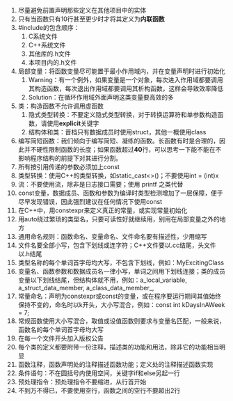 1. 尽量避免前置声明那些定义在其他项目中的实体
2. 只有当函数只有10行甚至更少时才将其定义为**内联函数**
3. #include的包含顺序：
   1. C系统文件
   2. C++系统文件
   3. 其他库的.h文件
   4. 本项目内的.h文件
4. 局部变量：将函数变量尽可能置于最小作用域内，并在变量声明时进行初始化
   1. Warning：有一个例外，如果变量是一个对象，每次进入作用域都要调用其构造函数，每次退出作用域都要调用其析构函数，这样会导致效率降低
   2. Solution：在循环作用域外面声明这类变量要高效的多
5. 类：构造函数不允许调用虚函数
   1. 隐式类型转换：不要定义隐式类型转换，对于转换运算符和单参数构造函数，请使用**explicit**关键字
   2. 结构体和类：晋档只有数据成员时使用struct，其他一概使用class
6. 编写简短函数：我们倾向于编写简短、凝练的函数。长函数有时是合理的，因此并不硬性限制函数的长度；如果函数超过**40**行，可以思考一下能不能在不影响程序结构的前提下对其进行分割。
7. 所有按引用传递的参数必须加上const
8. 类型转换：使用C++的类型转换，如static_cast<>()；不要使用int = (int)x
9. 流：不要使用流，除非是日志接口需要；使用 printf 之类代替
10. const变量，数据成员、函数和参数为编译时类型检测增加了一层保障，便于尽早发现错误，因此强烈建议在任何情况下使用const
11. 在C++中，用constexpr来定义真正的常量，或实现常量初始化
12. 用auto绕过繁琐的类型名，只要可读性好就继续用，别用在局部变量之外的地方
13. 通用命名规则：函数命名、变量命名、文件命名要有描述性，少用缩写
14. 文件名要全部小写，包含下划线或连字符；C++文件要以.cc结尾，头文件以.h结尾
15. 类型名称的每个单词首字母均大写，不包含下划线，例如：MyExcitingClass
16. 变量名、函数参数和数据成员名一律小写，单词之间用下划线连接；类的成员变量以下划线结尾，但结构体就不用，例如：a_local_variable, a_struct_data_member, a_class_data_member_,
17. 常量命名：声明为constexpr或const的变量，或在程序要运行期间其值始终保持不变的，命名时以k开头，大小写混合，例如：const int kDaysInAWeek = 7;
18. 常规函数使用大小写混合，取值或设值函数则要求与变量名匹配，一般来说，函数名的每个单词首字母均大写
19. 在每一个文件开头加入版权公告
20. 每个类的定义都要附带一份注释，描述类的功能和用法，除非它的功能相当明显
21. 函数注释，函数声明处的注释描述函数功能；定义处的注释描述函数实现
22. 条件语句：不在圆括号内使用空间，关键字if和else另起一行
23. 预处理指令：预处理指令不要缩进，从行首开始
24. 不到万不得已，不要使用空行，函数之间的空行不要超出2行